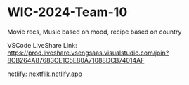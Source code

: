 # WIC-2024-Team-10
Movie recs,
Music based on mood,
recipe based on country 

VSCode LiveShare Link: 
https://prod.liveshare.vsengsaas.visualstudio.com/join?8CB264A87683CE1C5E80A71088DCB74014AF

netlify: [nextflik.netlify.app](https://nextflik.netlify.app/)
